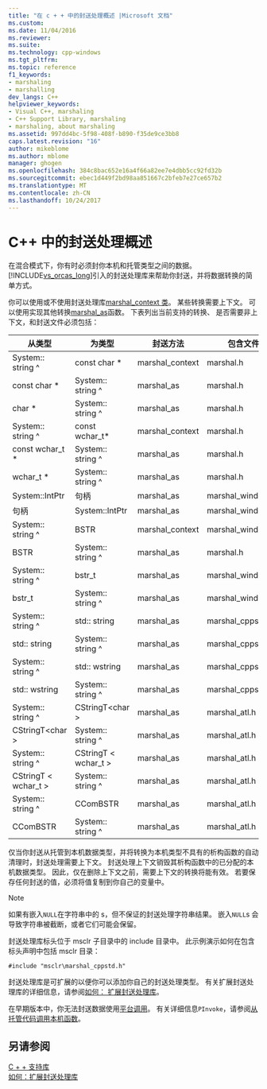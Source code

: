 ```yaml
---
title: "在 c + + 中的封送处理概述 |Microsoft 文档"
ms.custom: 
ms.date: 11/04/2016
ms.reviewer: 
ms.suite: 
ms.technology: cpp-windows
ms.tgt_pltfrm: 
ms.topic: reference
f1_keywords:
- marshaling
- marshalling
dev_langs: C++
helpviewer_keywords:
- Visual C++, marshaling
- C++ Support Library, marshaling
- marshaling, about marshaling
ms.assetid: 997dd4bc-5f98-408f-b890-f35de9ce3bb8
caps.latest.revision: "16"
author: mikeblome
ms.author: mblome
manager: ghogen
ms.openlocfilehash: 384c8bac652e16a4f66a82ee7e4dbb5cc92fd32b
ms.sourcegitcommit: ebec1d449f2bd98aa851667c2bfeb7e27ce657b2
ms.translationtype: MT
ms.contentlocale: zh-CN
ms.lasthandoff: 10/24/2017
---
```

# <a name="overview-of-marshaling-in-c"></a>C++ 中的封送处理概述
在混合模式下，你有时必须封你本机和托管类型之间的数据。 [!INCLUDE[vs_orcas_long](../atl/reference/includes/vs_orcas_long_md.md)]引入的封送处理库来帮助你封送，并将数据转换的简单方式。  
  
 你可以使用或不使用封送处理库[marshal_context 类](../dotnet/marshal-context-class.md)。 某些转换需要上下文。 可以使用实现其他转换[marshal_as](../dotnet/marshal-as.md)函数。 下表列出当前支持的转换、 是否需要非上下文，和封送文件必须包括：  
  
|从类型|为类型|封送方法|包含文件|  
|---------------|-------------|--------------------|------------------|  
|System:: string ^|const char *|marshal_context|marshal.h|  
|const char *|System:: string ^|marshal_as|marshal.h|  
|char *|System:: string ^|marshal_as|marshal.h|  
|System:: string ^|const wchar_t*|marshal_context|marshal.h|  
|const wchar_t *|System:: string ^|marshal_as|marshal.h|  
|wchar_t *|System:: string ^|marshal_as|marshal.h|  
|System::IntPtr|句柄|marshal_as|marshal_windows.h|  
|句柄|System::IntPtr|marshal_as|marshal_windows.h|  
|System:: string ^|BSTR|marshal_context|marshal_windows.h|  
|BSTR|System:: string ^|marshal_as|marshal.h|  
|System:: string ^|bstr_t|marshal_as|marshal_windows.h|  
|bstr_t|System:: string ^|marshal_as|marshal_windows.h|  
|System:: string ^|std:: string|marshal_as|marshal_cppstd.h|  
|std:: string|System:: string ^|marshal_as|marshal_cppstd.h|  
|System:: string ^|std:: wstring|marshal_as|marshal_cppstd.h|  
|std:: wstring|System:: string ^|marshal_as|marshal_cppstd.h|  
|System:: string ^|CStringT\<char >|marshal_as|marshal_atl.h|  
|CStringT\<char >|System:: string ^|marshal_as|marshal_atl.h|  
|System:: string ^|CStringT < wchar_t >|marshal_as|marshal_atl.h|  
|CStringT < wchar_t >|System:: string ^|marshal_as|marshal_atl.h|  
|System:: string ^|CComBSTR|marshal_as|marshal_atl.h|  
|CComBSTR|System:: string ^|marshal_as|marshal_atl.h|  
  
 仅当你封送从托管到本机数据类型，并将转换为本机类型不具有的析构函数的自动清理时，封送处理需要上下文。 封送处理上下文销毁其析构函数中的已分配的本机数据类型。 因此，仅在删除上下文之前，需要上下文的转换将能有效。 若要保存任何封送的值，必须将值复制到你自己的变量中。  
  
> [!NOTE]
>  如果有嵌入`NULL`在字符串中的 s，但不保证的封送处理字符串结果。 嵌入`NULL`s 会导致字符串被截断，或者它们可能会保留。  
  
 封送处理库标头位于 msclr 子目录中的 include 目录中。 此示例演示如何在包含标头声明中包括 msclr 目录：  
  
 `#include "msclr\marshal_cppstd.h"`  
  
 封送处理库是可扩展的以便你可以添加你自己的封送处理类型。 有关扩展封送处理库的详细信息，请参阅[如何： 扩展封送处理库](../dotnet/how-to-extend-the-marshaling-library.md)。  
  
 在早期版本中，你无法封送数据使用[平台调用](/dotnet/framework/interop/consuming-unmanaged-dll-functions)。 有关详细信息`PInvoke`，请参阅[从托管代码调用本机函数](../dotnet/calling-native-functions-from-managed-code.md)。  
  
## <a name="see-also"></a>另请参阅  
 [C + + 支持库](../dotnet/cpp-support-library.md)   
 [如何：扩展封送处理库](../dotnet/how-to-extend-the-marshaling-library.md)